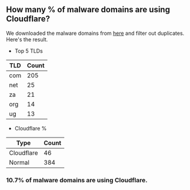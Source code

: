 ## How many % of malware domains are using Cloudflare?


We downloaded the malware domains from [here](https://urlhaus.abuse.ch) and filter out duplicates.
Here's the result.


[//]: # (start replacement)


- Top 5 TLDs

| TLD | Count |
| --- | --- |
| com | 205 |
| net | 25 |
| za | 21 |
| org | 14 |
| ug | 13 |


- Cloudflare %

| Type | Count |
| --- | --- |
| Cloudflare | 46 |
| Normal | 384 |


### 10.7% of malware domains are using Cloudflare.